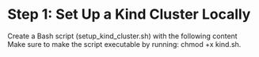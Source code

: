 # Step 1: Set Up a Kind Cluster Locally
Create a Bash script (setup_kind_cluster.sh) with the following content
Make sure to make the script executable by running: 
chmod +x 
kind.sh.
